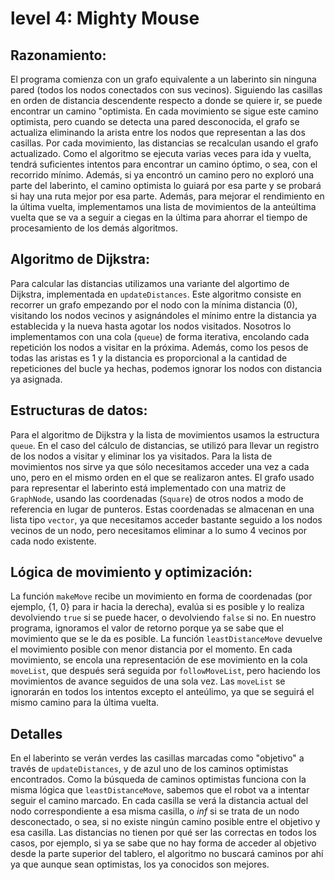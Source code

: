 # level 4: Mighty Mouse

## Razonamiento:
El programa comienza con un grafo equivalente a un laberinto sin ninguna pared (todos los nodos conectados con sus vecinos). Siguiendo las casillas en orden de distancia descendente respecto a donde se quiere ir, se puede encontrar un camino "optimista. En cada movimiento se sigue este camino optimista, pero cuando se detecta una pared desconocida, el grafo se actualiza eliminando la arista entre los nodos que representan a las dos casillas. Por cada movimiento, las distancias se recalculan usando el grafo actualizado. Como el algoritmo se ejecuta varias veces para ida y vuelta, tendrá suficientes intentos para encontrar un camino óptimo, o sea, con el recorrido mínimo. Además, si ya encontró un camino pero no exploró una parte del laberinto, el camino optimista lo guiará por esa parte y se probará si hay una ruta mejor por esa parte. Además, para mejorar el rendimiento en la última vuelta, implementamos una lista de movimientos de la anteúltima vuelta que se va a seguir a ciegas en la última para ahorrar el tiempo de procesamiento de los demás algoritmos.

## Algoritmo de Dijkstra:
Para calcular las distancias utilizamos una variante del algortimo de Dijkstra, implementada en `updateDistances`. Este algoritmo consiste en recorrer un grafo empezando por el nodo con la mínima distancia (0), visitando los nodos vecinos y asignándoles el mínimo entre la distancia ya establecida y la nueva hasta agotar los nodos visitados. Nosotros lo implementamos con una cola (`queue`) de forma iterativa, encolando cada repetición los nodos a visitar en la próxima. Además, como los pesos de todas las aristas es 1 y la distancia es proporcional a la cantidad de repeticiones del bucle ya hechas, podemos ignorar los nodos con distancia ya asignada.

## Estructuras de datos:
Para el algoritmo de Dijkstra y la lista de movimientos usamos la estructura `queue`. En el caso del cálculo de distancias, se utilizó para llevar un registro de los nodos a visitar y eliminar los ya visitados. Para la lista de movimientos nos sirve ya que sólo necesitamos acceder una vez a cada uno, pero en el mismo orden en el que se realizaron antes.
El grafo usado para representar el laberinto está implementado con una matriz de `GraphNode`, usando las coordenadas (`Square`) de otros nodos a modo de referencia en lugar de punteros. Estas coordenadas se almacenan en una lista tipo `vector`, ya que necesitamos acceder bastante seguido a los nodos vecinos de un nodo, pero necesitamos eliminar a lo sumo 4 vecinos por cada nodo existente.

## Lógica de movimiento y optimización:
La función `makeMove` recibe un movimiento en forma de coordenadas (por ejemplo, {1, 0} para ir hacia la derecha), evalúa si es posible y lo realiza devolviendo `true` si se puede hacer, o devolviendo `false` si no. En nuestro programa, ignoramos el valor de retorno porque ya se sabe que el movimiento que se le da es posible. La función `leastDistanceMove` devuelve el movimiento posible con menor distancia por el momento. En cada movimiento, se encola una representación de ese movimiento en la cola `moveList`, que después será seguida por `followMoveList`, pero haciendo los movimientos de avance seguidos de una sola vez. Las `moveList` se ignorarán en todos los intentos excepto el anteúlimo, ya que se seguirá el mismo camino para la última vuelta.

## Detalles
En el laberinto se verán verdes las casillas marcadas como "objetivo" a través de `updateDistances`, y de azul uno de los caminos optimistas encontrados. Como la búsqueda de caminos optimistas funciona con la misma lógica que `leastDistanceMove`, sabemos que el robot va a intentar seguir el camino marcado. En cada casilla se verá la distancia actual del nodo correspondiente a esa misma casilla, o *_inf_* si se trata de un nodo desconectado, o sea, si no existe ningún camino posible entre el objetivo y esa casilla. Las distancias no tienen por qué ser las correctas en todos los casos, por ejemplo, si ya se sabe que no hay forma de acceder al objetivo desde la parte superior del tablero, el algoritmo no buscará caminos por ahí ya que aunque sean optimistas, los ya conocidos son mejores.

